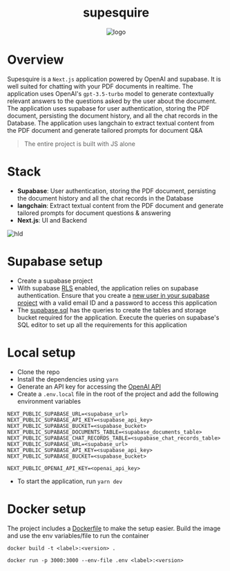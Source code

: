 <h1 align="center">
supesquire
</h1>

<div align="center">
<p align="center">
<img src="https://github.com/neel1996/supesquire/assets/47709856/2b97f1e7-6ec1-41e1-b3af-d73e1c48b4b4" alt="logo" style="text-align:center;" />
</p>
</div>

# Overview

Supesquire is a `Next.js` application powered by OpenAI and supabase. It is well suited for chatting with your PDF documents in realtime. The application uses OpenAI's `gpt-3.5-turbo` model to generate contextually relevant answers to the questions asked by the user about the document. The application uses supabase for user authentication, storing the PDF document, persisting the document history, and all the chat records in the Database. The application uses langchain to extract textual content from the PDF document and generate tailored prompts for document Q&A

> The entire project is built with JS alone

# Stack

- **Supabase**: User authentication, storing the PDF document, persisting the document history and all the chat records in the Database
- **langchain**: Extract textual content from the PDF document and generate tailored prompts for document questions & answering
- **Next.js**: UI and Backend

![hld](https://github.com/neel1996/supesquire/assets/47709856/d799e2df-365d-43ce-a069-dab74052a615)


# Supabase setup

- Create a supabase project
- With supabase [RLS](https://supabase.com/docs/guides/auth/row-level-security) enabled, the application relies on supabase authentication. Ensure that you create a [new user in your supabase project](https://supabase.com/docs/guides/auth) with a valid email ID and a password to access this application
- The [supabase.sql](supabase.sql) has the queries to create the tables and storage bucket required for the application. Execute the queries on supabase's SQL editor to set up all the requirements for this application

# Local setup

- Clone the repo
- Install the dependencies using `yarn`
- Generate an API key for accessing the [OpenAI API](https://platform.openai.com/account/api-keys)
- Create a `.env.local` file in the root of the project and add the following environment variables

```
NEXT_PUBLIC_SUPABASE_URL=<supabase_url>
NEXT_PUBLIC_SUPABASE_API_KEY=<supabase_api_key>
NEXT_PUBLIC_SUPABASE_BUCKET=<supabase_bucket>
NEXT_PUBLIC_SUPABASE_DOCUMENTS_TABLE=<supabase_documents_table>
NEXT_PUBLIC_SUPABASE_CHAT_RECORDS_TABLE=<supabase_chat_records_table>
NEXT_PUBLIC_SUPABASE_URL=<supabase_url>
NEXT_PUBLIC_SUPABASE_API_KEY=<supabase_api_key>
NEXT_PUBLIC_SUPABASE_BUCKET=<supabase_bucket>

NEXT_PUBLIC_OPENAI_API_KEY=<openai_api_key>
```

- To start the application, run `yarn dev`

# Docker setup

The project includes a [Dockerfile](Dockerfile) to make the setup easier. Build the image and use the env variables/file to run the container

```shell
docker build -t <label>:<version> .

docker run -p 3000:3000 --env-file .env <label>:<version>
```

